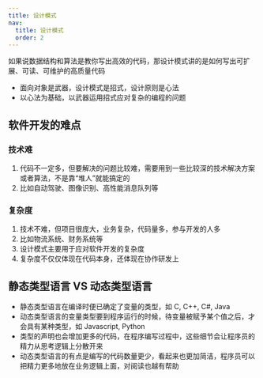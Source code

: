 ```yaml
---
title: 设计模式
nav:
  title: 设计模式
  order: 2
---
```


如果说数据结构和算法是教你写出高效的代码，那设计模式讲的是如何写出可扩展、可读、可维护的高质量代码

- 面向对象是武器，设计模式是招式，设计原则是心法
- 以心法为基础，以武器运用招式应对复杂的编程的问题

## 软件开发的难点

### 技术难

1. 代码不一定多，但要解决的问题比较难，需要用到一些比较深的技术解决方案或者算法，不是靠“堆人”就能搞定的
2. 比如自动驾驶、图像识别、高性能消息队列等

### 复杂度

1. 技术不难，但项目很庞大，业务复杂，代码量多，参与开发的人多
2. 比如物流系统、财务系统等
3. 设计模式主要用于应对软件开发的复杂度
4. 复杂度不仅仅体现在代码本身，还体现在协作研发上

## 静态类型语言 VS 动态类型语言

- 静态类型语言在编译时便已确定了变量的类型，如 C, C++, C#, Java
- 动态类型语言的变量类型要到程序运行的时候，待变量被赋予某个值之后，才会具有某种类型，如 Javascript, Python
- 类型的声明也会增加更多的代码，在程序编写过程中，这些细节会让程序员的精力从思考逻辑上分散开来
- 动态类型语言的有点是编写的代码数量更少，看起来也更加简洁，程序员可以把精力更多地放在业务逻辑上面，对阅读也越有帮助
